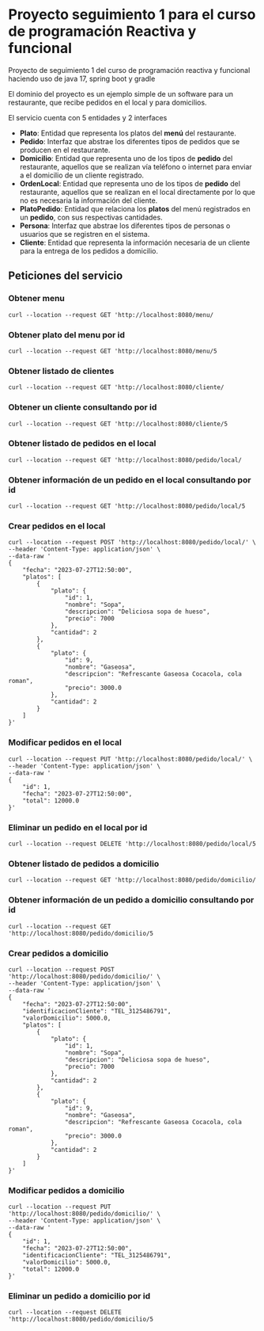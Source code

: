 # Proyecto seguimiento 1 para el curso de programación Reactiva y funcional

Proyecto de seguimiento 1 del curso de programación reactiva y funcional haciendo uso de java 17, spring boot y gradle

El dominio del proyecto es un ejemplo simple de un software para un restaurante, que recibe pedidos en el local y para domicilios.

El servicio cuenta con 5 entidades y 2 interfaces

- __Plato__: Entidad que representa los platos del __menú__ del restaurante.
- __Pedido__: Interfaz que abstrae los diferentes tipos de pedidos que se producen en el restaurante.
- __Domicilio__: Entidad que representa uno de los tipos de __pedido__ del restaurante, aquellos que se realizan vía teléfono o internet para enviar a el domicilio de un cliente registrado.
- __OrdenLocal__: Entidad que representa uno de los tipos de __pedido__ del restaurante, aquellos que se realizan en el local directamente por lo que no es necesaria la información del cliente.
- __PlatoPedido__: Entidad que relaciona los __platos__ del menú registrados en un __pedido__, con sus respectivas cantidades.
- __Persona__: Interfaz que abstrae los diferentes tipos de personas o usuarios que se registren en el sistema.
- __Cliente__: Entidad que representa la información necesaria de un cliente para la entrega de los pedidos a domicilio.


## Peticiones del servicio

### Obtener menu 
`curl --location --request GET 'http://localhost:8080/menu/`

### Obtener plato del menu por id
`curl --location --request GET 'http://localhost:8080/menu/5`

### Obtener listado de clientes
`curl --location --request GET 'http://localhost:8080/cliente/`

### Obtener un cliente consultando por id
`curl --location --request GET 'http://localhost:8080/cliente/5`

### Obtener listado de pedidos en el local
`curl --location --request GET 'http://localhost:8080/pedido/local/`

### Obtener información de un pedido en el local consultando por id
`curl --location --request GET 'http://localhost:8080/pedido/local/5`

### Crear pedidos en el local
```
curl --location --request POST 'http://localhost:8080/pedido/local/' \
--header 'Content-Type: application/json' \
--data-raw '
{
    "fecha": "2023-07-27T12:50:00",
    "platos": [
        {
            "plato": {
                "id": 1,
                "nombre": "Sopa",
                "descripcion": "Deliciosa sopa de hueso",
                "precio": 7000
            },
            "cantidad": 2
        },
        {
            "plato": {
                "id": 9,
                "nombre": "Gaseosa",
                "descripcion": "Refrescante Gaseosa Cocacola, cola roman",
                "precio": 3000.0
            },
            "cantidad": 2
        }
    ]
}'
```

### Modificar pedidos en el local
```
curl --location --request PUT 'http://localhost:8080/pedido/local/' \
--header 'Content-Type: application/json' \
--data-raw '
{
    "id": 1,
    "fecha": "2023-07-27T12:50:00",
    "total": 12000.0
}'
```

### Eliminar un pedido en el local por id
`curl --location --request DELETE 'http://localhost:8080/pedido/local/5`

### Obtener listado de pedidos a domicilio
`curl --location --request GET 'http://localhost:8080/pedido/domicilio/`

### Obtener información de un pedido a domicilio consultando por id
`curl --location --request GET 'http://localhost:8080/pedido/domicilio/5`

### Crear pedidos a domicilio
```
curl --location --request POST 'http://localhost:8080/pedido/domicilio/' \
--header 'Content-Type: application/json' \
--data-raw '
{
    "fecha": "2023-07-27T12:50:00",
    "identificacionCliente": "TEL_3125486791",
    "valorDomicilio": 5000.0,
    "platos": [
        {
            "plato": {
                "id": 1,
                "nombre": "Sopa",
                "descripcion": "Deliciosa sopa de hueso",
                "precio": 7000
            },
            "cantidad": 2
        },
        {
            "plato": {
                "id": 9,
                "nombre": "Gaseosa",
                "descripcion": "Refrescante Gaseosa Cocacola, cola roman",
                "precio": 3000.0
            },
            "cantidad": 2
        }
    ]
}'
```

### Modificar pedidos a domicilio
```
curl --location --request PUT 'http://localhost:8080/pedido/domicilio/' \
--header 'Content-Type: application/json' \
--data-raw '
{
    "id": 1,
    "fecha": "2023-07-27T12:50:00",
    "identificacionCliente": "TEL_3125486791",
    "valorDomicilio": 5000.0,
    "total": 12000.0
}'
```

### Eliminar un pedido a domicilio por id
`curl --location --request DELETE 'http://localhost:8080/pedido/domicilio/5`